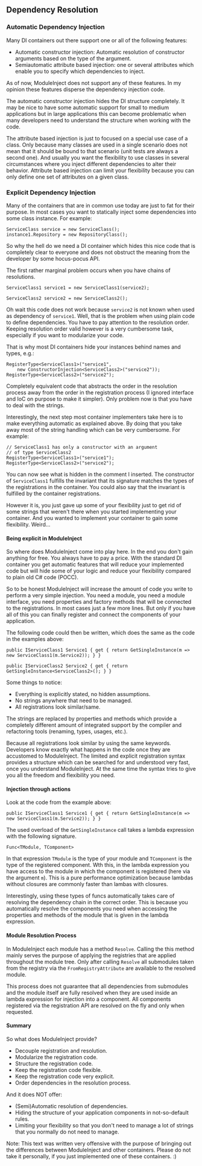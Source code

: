 ﻿Dependency Resolution
---------------------

### Automatic Dependency Injection

Many DI containers out there support one or all of the following features:
 
 - Automatic constructor injection: Automatic resolution of constructor arguments based on the type of the argument.
 - Semiautomatic attribute based injection: one or several attributes which enable you to specify which dependencies to inject.

As of now, ModuleInject does not support any of these features. In my opinion these features disperse the dependency injection code. 

The automatic constructor injection hides the DI structure completely. It may be nice to have some automatic support for small to medium applications but in large applications this can become problematic when many developers need to understand the structure when working with the code.

The attribute based injection is just to focused on a special use case of a class. Only because many classes are used in a single scenario does not mean that it should be bound to that scenario (unit tests are always a second one). And usually you want the flexibility to use classes in several circumstances where you inject different dependencies to alter their behavior. Attribute based injection can limit your flexibility because you can only define one set of attributes on a given class.

### Explicit Dependency Injection

Many of the containers that are in common use today are just to fat for their purpose. In most cases you want to statically inject some dependencies into some class instance. For example:

    ServiceClass service = new ServiceClass();
    instance1.Repository = new RepositoryClass();

So why the hell do we need a DI container which hides this nice code that is completely clear to everyone and does not obstruct the meaning from the developer by some hocus-pocus API.

The first rather marginal problem occurs when you have chains of resolutions.

    ServiceClass1 service1 = new ServiceClass1(service2);

    ServiceClass2 service2 = new ServiceClass2();

Oh wait this code does not work because `service2` is not known when used as dependency of `service1`. Well, that is the problem when using plain code to define dependencies. You have to pay attention to the resolution order. Keeping resolution order valid however is a very cumbersome task, especially if you want to modularize your code.

That is why most DI containers hide your instances behind names and types, e.g.:

    RegisterType<ServiceClass1>("service1",
        new ConstructorInjection<ServiceClass2>("service2"));
    RegisterType<ServiceClass2>("service2");

Completely equivalent code that abstracts the order in the resolution process away from the order in the registration process (I ignored interface and IoC on purpose to make it simpler). Only problem now is that you have to deal with the strings.

Interestingly, the next step most container implementers take here is to make everything automatic as explained above. By doing that you take away most of the string handling which can be very cumbersome. For example:

    // ServiceClass1 has only a constructor with an argument 
    // of type ServiceClass2
    RegisterType<ServiceClass1>("service1");
    RegisterType<ServiceClass2>("service2");

You can now see what is hidden in the comment I inserted. The constructor of `ServiceClass1` fulfills the invariant that its signature matches the types of the registrations in the container. You could also say that the invariant is fulfilled by the container registrations. 

However it is, you just gave up some of your flexibility just to get rid of some strings that weren't there when you started implementing your container. And you wanted to implement your container to gain some flexibility. Weird...

#### Being explicit in ModuleInject

So where does ModuleInject come into play here. In the end you don't gain anything for free. You always have to pay a price. With the standard DI container you get automatic features that will reduce your implemented code but will hide some of your logic and reduce your flexibility compared to plain old C# code (POCC).

So to be honest ModuleInject will increase the amount of code you write to perform a very simple injection. You need a module, you need a module interface, you need properties and factory methods that will be connected to the registrations. In most cases just a few more lines. But only if you have all of this you can finally register and connect the components of your application.

The following code could then be written, which does the same as the code in the examples above:

    public IServiceClass1 Service1 { get { return GetSingleInstance(m => new ServiceClass1(m.Service2)); } }

    public IServiceClass2 Service2 { get { return GetSingleInstance<ServiceClass2>(); } }

Some things to notice:

 - Everything is explicitly stated, no hidden assumptions.
 - No strings anywhere that need to be managed.
 - All registrations look similar/same.

The strings are replaced by properties and methods which provide a completely different amount of integrated support by the compiler and refactoring tools (renaming, types, usages, etc.).

Because all registrations look similar by using the same keywords. Developers know exactly what happens in the code once they are accustomed to ModuleInject. The limited and explicit registration syntax provides a structure which can be searched for and understood very fast, once you understand ModuleInject. At the same time the syntax tries to give you all the freedom and flexibility you need.

#### Injection through actions

Look at the code from the example above:

    public IServiceClass1 Service1 { get { return GetSingleInstance(m => new ServiceClass1(m.Service2)); } }

The used overload of the `GetSingleInstance` call takes a lambda expression with the following signature.

    Func<TModule, TComponent>

In that expression `TModule` is the type of your module and `TComponent` is the type of the registered component. Wth this, in the lambda expression you have access to the module in which the component is registered (here via the argument `m`). This is a pure performance optimization because lambdas without closures are commonly faster than lambas with closures.

Interestingly, using these types of funcs automatically takes care of resolving the dependency chain in the correct order. This is because you automatically resolve the components you need when accessing the properties and methods of the module that is given in the lambda expression.

#### Module Resolution Process

In ModuleInject each module has a method `Resolve`. Calling the this method mainly serves the purpose of applying the registries that are applied throughout the module tree. Only after calling `Resolve` all submodules taken from the registry via the `FromRegistryAttribute` are available to the resolved module.

This process does not guarantee that all dependencies from submodules and the module itself are fully resolved when they are used inside an lambda expression for injection into a component. All components registered via the registration API are resolved on the fly and only when requested.

#### Summary

So what does ModuleInject provide?

 - Decouple registration and resolution.
 - Modularize the registration code.
 - Structure the registration code.
 - Keep the registration code flexible.
 - Keep the registration code very explicit.
 - Order dependencies in the resolution process.

And it does NOT offer:

 - (Semi)Automatic resolution of dependencies.
 - Hiding the structure of your application components in not-so-default rules.
 - Limiting your flexibility so that you don't need to manage a lot of strings that you normally do not need to manage.

Note: This text was written very offensive with the purpose of bringing out the differences between ModuleInject and other containers. Please do not take it personally, if you just implemented one of these containers. :)